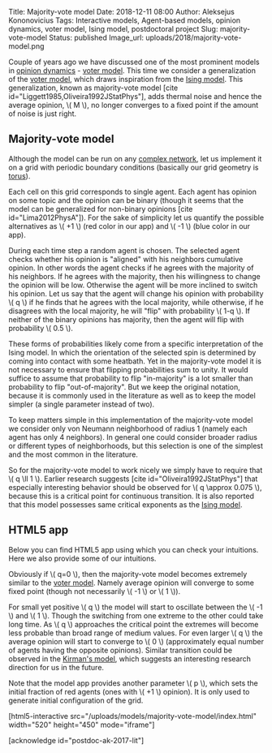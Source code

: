 Title: Majority-vote model
Date: 2018-12-11 08:00
Author: Aleksejus Kononovicius
Tags: Interactive models, Agent-based models, opinion dynamics, voter model, Ising model, postdoctoral project
Slug: majority-vote-model
Status: published
Image_url: uploads/2018/majority-vote-model.png

Couple of years ago we have discussed one of the most prominent models in
[opinion dynamics](/tag/opinion-dynamics) - [voter model]({filename}/articles/2016/rinkejo-modelis.md).
This time we consider a generalization of the [voter model]({filename}/articles/2016/rinkejo-modelis.md),
which draws inspiration from the [Ising model]({filename}/articles/2010/ising-model.md).
This generalization, known as majority-vote model [cite id="Liggett1985,Oliveira1992JStatPhys"],
adds thermal noise and hence the average opinion, \\\( M \\\), no longer
converges to a fixed
point if the amount of noise is just right.<!--more-->

## Majority-vote model

Although the model can be run on any [complex network](/tag/network-models/),
let us implement it on a grid with periodic boundary conditions (basically our
grid geometry is [torus](https://en.wikipedia.org/wiki/Torus)).

Each cell on this grid corresponds to single agent. Each agent has opinion on
some topic and the opinion can be binary (though it seems that the model can be
generalized for non-binary opinions [cite id="Lima2012PhysA"]). For the sake of
simplicity let us quantify the possible alternatives as \\\( +1 \\\) (red color
in our app) and \\\( -1 \\\) (blue color in our app).

During each time step a random agent is chosen. The selected agent checks whether
his opinion is "aligned" with his neighbors cumulative opinion. In other words
the agent checks if he agrees with the majority of his neighbors. If he agrees
with the majority, then his willingness to change the opinion will be low.
Otherwise the agent will be more inclined to switch his opinion. Let us say that
the agent will change his opinion with probability \\\( q \\\) if he finds that
he agrees with the local majority, while otherwise, if he disagrees with the
local majority, he will "flip" with probability \\\( 1-q \\\). If neither
of the binary opinions has majority, then the agent will flip
with probability \\\( 0.5 \\\).

These forms of probabilities likely come from a specific interpretation of the
Ising model. In which the orientation of the selected spin is determined by
coming into contact with some heatbath. Yet in the majority-vote model it is not
necessary to ensure that flipping probabilities sum to unity. It would suffice
to assume that probability to flip "in-majority" is a lot smaller than probability
to flip "out-of-majority". But we keep the original notation, because it is
commonly used in the literature as well as to keep the model simpler (a single
parameter instead of two).

To keep matters simple in this implementation of the majority-vote model we
consider only von Neumann neighborhood of radius 1 (namely each agent has only
4 neighbors). In general one could consider broader radius or different types of
neighborhoods, but this selection is one of the simplest and the most common
in the literature.

So for the majority-vote model to work nicely we simply have to require that
\\\( q \ll 1 \\\). Earlier research suggests [cite id="Oliveira1992JStatPhys"]
that especially interesting behavior should be observed for \\\( q \approx 0.075 \\\),
because this is a critical point for continuous transition. It is also reported
that this model possesses same critical exponents as the
[Ising model]({filename}/articles/2010/ising-model.md).

## HTML5 app

Below you can find HTML5 app using which you can check your intuitions. Here we
also provide some of our intuitions.

Obviously if \\\( q=0 \\\), then the majority-vote model becomes extremely similar
to the [voter model]({filename}/articles/2016/rinkejo-modelis.md). Namely average
opinion will converge to some fixed point (though not necessarily \\\( -1 \\\) or
\\\( 1 \\\)).

For small yet positive \\\( q \\\) the model will start to oscillate between the
\\\( -1 \\\) and \\\( 1 \\\). Though the switching from one extreme to the other
could take long time. As \\\( q \\\) approaches the critical point the extremes
will become less probable than broad range of medium values. For even larger
\\\( q \\\) the average opinion will start to converge to \\\( 0 \\\)
(approximately equal number of agents having the opposite opinions). Similar
transition could be observed in the [Kirman's model](/tag/kirman-model/), which
suggests an interesting research direction for us in the future.

Note that the model app provides another parameter \\\( p \\\), which sets the
initial fraction of red agents (ones with \\\( +1 \\\) opinion). It is only used
to generate initial configuration of the grid.

[html5-interactive
src="/uploads/models/majority-vote-model/index.html" width="520"
height="450" mode="iframe"]

[acknowledge id="postdoc-ak-2017-lit"]
